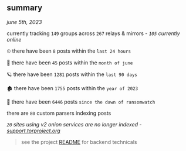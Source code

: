 
## summary
_june 5th, 2023_

currently tracking `149` groups across `267` relays & mirrors - _`105` currently online_

⏲ there have been `8` posts within the `last 24 hours`

🦈 there have been `45` posts within the `month of june`

🪐 there have been `1281` posts within the `last 90 days`

🏚 there have been `1755` posts within the `year of 2023`

🦕 there have been `6446` posts `since the dawn of ransomwatch`

there are `80` custom parsers indexing posts

_`20` sites using v2 onion services are no longer indexed - [support.torproject.org](https://support.torproject.org/onionservices/v2-deprecation/)_

> see the project [README](https://github.com/joshhighet/ransomwatch#ransomwatch--) for backend technicals
